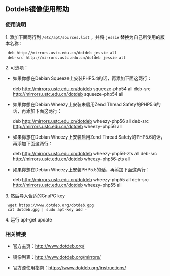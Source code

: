 ---
---

## Dotdeb镜像使用帮助

### 使用说明

1\. 添加下面两行到 `/etc/apt/sources.list` ，并将 `jessie` 替换为自己所使用的版本名称： 

    
    
     deb http://mirrors.ustc.edu.cn/dotdeb jessie all
     deb-src http://mirrors.ustc.edu.cn/dotdeb jessie all

2\. 可选项： 

  + 如果你想在Debian Squeeze上安装PHP5.4的话，再添加下面这两行：

    
    
      deb http://mirrors.ustc.edu.cn/dotdeb squeeze-php54 all
      deb-src http://mirrors.ustc.edu.cn/dotdeb squeeze-php54 all

  + 如果你想在Debian Wheezy上安装未启用Zend Thread Safety的PHP5.6的话，再添加下面这两行：

    
    
      deb http://mirrors.ustc.edu.cn/dotdeb wheezy-php56 all
      deb-src http://mirrors.ustc.edu.cn/dotdeb wheezy-php56 all

  + 如果你想在Debian Wheezy上安装启用Zend Thread Safety的PHP5.6的话，再添加下面这两行：

    
    
      deb http://mirrors.ustc.edu.cn/dotdeb wheezy-php56-zts all
      deb-src http://mirrors.ustc.edu.cn/dotdeb wheezy-php56-zts all

  + 如果你想在Debian Wheezy上安装PHP5.5的话，再添加下面这两行：

    
    
      deb http://mirrors.ustc.edu.cn/dotdeb wheezy-php55 all
      deb-src http://mirrors.ustc.edu.cn/dotdeb wheezy-php55 all

3\. 然后导入合适的GnuPG key 

    
    
     wget https://www.dotdeb.org/dotdeb.gpg
     cat dotdeb.gpg | sudo apt-key add -

4\. 运行 apt-get update 

### 相关链接

  + 官方主页：<http://www.dotdeb.org/>

  + 镜像列表：<http://www.dotdeb.org/mirrors/>

  + 官方源使用指南：<https://www.dotdeb.org/instructions/>
